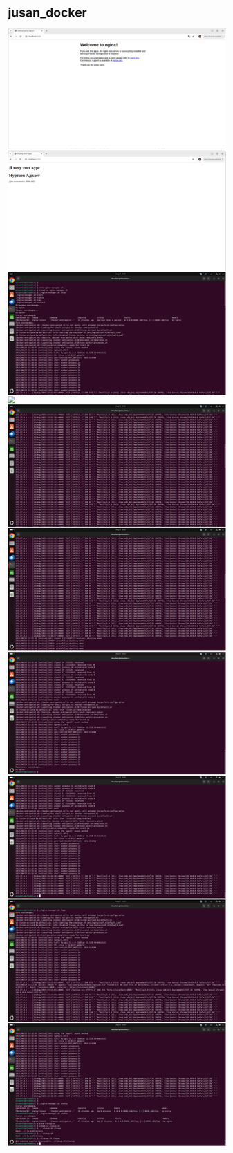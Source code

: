 # jusan_docker
<img src="ng.png">
<img src="index.png">
<img src="sh.png">
<img src="sh1.png">
<img src="sh2.png">
<img src="sh3.png">
<img src="sh4.png">
<img src="sh5.png">
<img src="sh6.png">
<img src="sh7.png">

